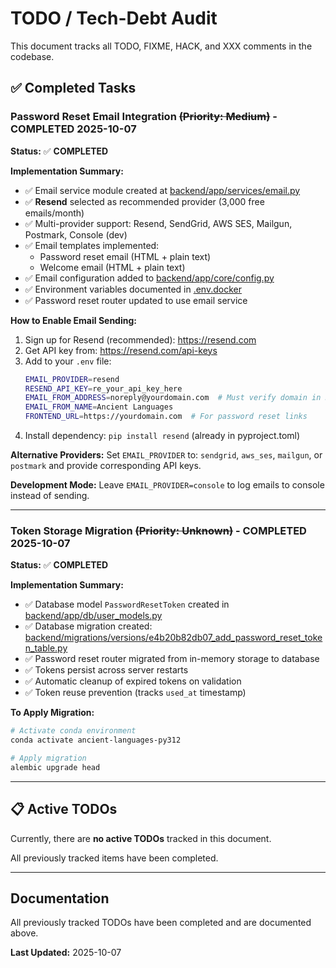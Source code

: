 # TODO / Tech-Debt Audit

This document tracks all TODO, FIXME, HACK, and XXX comments in the codebase.

## ✅ Completed Tasks

### Password Reset Email Integration ~~(Priority: Medium)~~ - COMPLETED 2025-10-07

**Status:** ✅ **COMPLETED**

**Implementation Summary:**
- ✅ Email service module created at [backend/app/services/email.py](../backend/app/services/email.py)
- ✅ **Resend** selected as recommended provider (3,000 free emails/month)
- ✅ Multi-provider support: Resend, SendGrid, AWS SES, Mailgun, Postmark, Console (dev)
- ✅ Email templates implemented:
  - Password reset email (HTML + plain text)
  - Welcome email (HTML + plain text)
- ✅ Email configuration added to [backend/app/core/config.py](../backend/app/core/config.py)
- ✅ Environment variables documented in [.env.docker](../.env.docker)
- ✅ Password reset router updated to use email service

**How to Enable Email Sending:**

1. Sign up for Resend (recommended): https://resend.com
2. Get API key from: https://resend.com/api-keys
3. Add to your `.env` file:
   ```bash
   EMAIL_PROVIDER=resend
   RESEND_API_KEY=re_your_api_key_here
   EMAIL_FROM_ADDRESS=noreply@yourdomain.com  # Must verify domain in Resend
   EMAIL_FROM_NAME=Ancient Languages
   FRONTEND_URL=https://yourdomain.com  # For password reset links
   ```
4. Install dependency: `pip install resend` (already in pyproject.toml)

**Alternative Providers:**
Set `EMAIL_PROVIDER` to: `sendgrid`, `aws_ses`, `mailgun`, or `postmark` and provide corresponding API keys.

**Development Mode:**
Leave `EMAIL_PROVIDER=console` to log emails to console instead of sending.

---

### Token Storage Migration ~~(Priority: Unknown)~~ - COMPLETED 2025-10-07

**Status:** ✅ **COMPLETED**

**Implementation Summary:**
- ✅ Database model `PasswordResetToken` created in [backend/app/db/user_models.py](../backend/app/db/user_models.py)
- ✅ Database migration created: [backend/migrations/versions/e4b20b82db07_add_password_reset_token_table.py](../backend/migrations/versions/e4b20b82db07_add_password_reset_token_table.py)
- ✅ Password reset router migrated from in-memory storage to database
- ✅ Tokens persist across server restarts
- ✅ Automatic cleanup of expired tokens on validation
- ✅ Token reuse prevention (tracks `used_at` timestamp)

**To Apply Migration:**
```bash
# Activate conda environment
conda activate ancient-languages-py312

# Apply migration
alembic upgrade head
```

---

## 📋 Active TODOs

Currently, there are **no active TODOs** tracked in this document.

All previously tracked items have been completed.

---

## Documentation

All previously tracked TODOs have been completed and are documented above.

**Last Updated:** 2025-10-07
